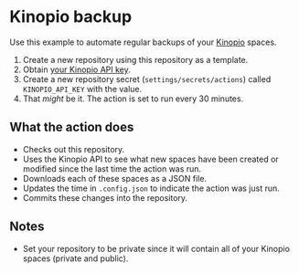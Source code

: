 # Kinopio backup

Use this example to automate regular backups of your [Kinopio](https://kinopio.club) spaces.

1. Create a new repository using this repository as a template.
2. Obtain [your Kinopio API key](https://help.kinopio.club/api/).
3. Create a new repository secret (`settings/secrets/actions`) called `KINOPIO_API_KEY` with the value.
4. That *might* be it. The action is set to run every 30 minutes.

## What the action does

- Checks out this repository.
- Uses the Kinopio API to see what new spaces have been created or modified since the last time the action was run.
- Downloads each of these spaces as a JSON file.
- Updates the time in `.config.json` to indicate the action was just run.
- Commits these changes into the repository.

## Notes

- Set your repository to be private since it will contain all of your Kinopio spaces (private and public).
